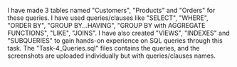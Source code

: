I have made 3 tables named "Customers", "Products" and "Orders" for these queries.
I have used queries/clauses like "SELECT", "WHERE", "ORDER BY", "GROUP BY...HAVING",
"GROUP BY with AGGREGATE FUNCTIONS", "LIKE", "JOINS". I have also created "VIEWS", 
"INDEXES" and "SUBQUERIES" to gain hands-on experience on SQL queries through
this task. The "Task-4_Queries.sql" files contains the queries, and the screenshots 
are uploaded individually but with queries/clauses names.
